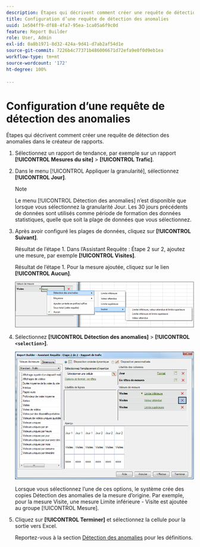 ```yaml
---
description: Étapes qui décrivent comment créer une requête de détection des anomalies dans le créateur de rapports.
title: Configuration d’une requête de détection des anomalies
uuid: 1e504ff9-df88-4fa7-95ea-1ca05a6f9c0d
feature: Report Builder
role: User, Admin
exl-id: 0a8b1971-8d32-424a-9d41-d7ab2af54d1e
source-git-commit: 7226b4c77371b486006671d72efa9e0f0d9eb1ea
workflow-type: tm+mt
source-wordcount: '172'
ht-degree: 100%

---
```


# Configuration d’une requête de détection des anomalies

Étapes qui décrivent comment créer une requête de détection des anomalies dans le créateur de rapports.

1. Sélectionnez un rapport de tendance, par exemple sur un rapport **[!UICONTROL Mesures du site]** > **[!UICONTROL Trafic]**.
1. Dans le menu [!UICONTROL Appliquer la granularité], sélectionnez **[!UICONTROL Jour]**.

   >[!NOTE]
   >
   >Le menu [!UICONTROL Détection des anomalies] n’est disponible que lorsque vous sélectionnez la granularité Jour. Les 30 jours précédents de données sont utilisés comme période de formation des données statistiques, quelle que soit la plage de données que vous sélectionnez.

1. Après avoir configuré les plages de données, cliquez sur **[!UICONTROL Suivant]**.

   Résultat de l’étape 1. Dans l’Assistant Requête : Étape 2 sur 2, ajoutez une mesure, par exemple **[!UICONTROL Visites]**.

   Résultat de l’étape 1. Pour la mesure ajoutée, cliquez sur le lien **[!UICONTROL Aucun]**.

   ![Résultat de l’étape](assets/anomaly_select.png)

1. Sélectionnez **[!UICONTROL Détection des anomalies]** > **[!UICONTROL `<selection>`]**.

   ![Infos sur l’étape](assets/anomaly_visit.png)

   Lorsque vous sélectionnez l’une de ces options, le système crée des copies Détection des anomalies de la mesure d’origine. Par exemple, pour la mesure Visite, une mesure Limite inférieure - Visite est ajoutée au groupe [!UICONTROL Mesure].
1. Cliquez sur **[!UICONTROL Terminer]** et sélectionnez la cellule pour la sortie vers Excel.

   Reportez-vous à la section [Détection des anomalies](/help/analyze/analysis-workspace/virtual-analyst/c-anomaly-detection/anomaly-detection.md) pour les définitions.
